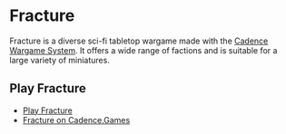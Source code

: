 # Fracture

Fracture is a diverse sci-fi tabletop wargame made with the [Cadence Wargame System](https://cadence.games). It offers a wide range of factions and is suitable for a large variety of miniatures.

## Play Fracture

- [Play Fracture](https://github.com/open-source-tabletop/fracture/blob/main/fracture-recon/fracture.md)
- [Fracture on Cadence.Games](https://cadence.games/fracture/)